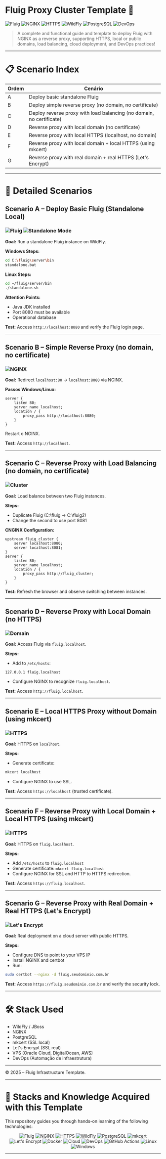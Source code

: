 

# Fluig Proxy Cluster Template 🚀

![Fluig](https://img.shields.io/badge/Platform-Fluig-blue)
![NGINX](https://img.shields.io/badge/Proxy-NGINX-brightgreen)
![HTTPS](https://img.shields.io/badge/HTTPS-Settings-green)
![WildFly](https://img.shields.io/badge/Application-Server-WildFly-lightgrey)
![PostgreSQL](https://img.shields.io/badge/Database-PostgreSQL-blueviolet)
![DevOps](https://img.shields.io/badge/DevOps-Automation-critical)

> A complete and functional guide and template to deploy Fluig with NGINX as a reverse proxy, supporting HTTPS, local or public domains, load balancing, cloud deployment, and DevOps practices!

---

# 📋 Scenario Index

| Ordem | Cenário |
|------|---------|
| A | Deploy basic standalone Fluig |
| B | Deploy simple reverse proxy (no domain, no certificate) |
| C | Deploy reverse proxy with load balancing (no domain, no certificate) |
| D | Reverse proxy with local domain (no certificate) |
| E | Reverse proxy with local HTTPS (localhost, no domain) |
| F | Reverse proxy with local domain + local HTTPS (using mkcert) |
| G | Reverse proxy with real domain + real HTTPS (Let's Encrypt) |

---

# 📖 Detailed Scenarios

## Scenario A – Deploy Basic Fluig (Standalone Local)

### ![Fluig](https://img.shields.io/badge/Platform-Fluig-blue) ![Standalone Mode](https://img.shields.io/badge/Modo-Standalone-green)

**Goal:** Run a standalone Fluig instance on WildFly.

**Windows Steps:**
```bash
cd C:\fluig\server\bin
standalone.bat
```

**Linux Steps:**
```bash
cd ~/fluig/server/bin
./standalone.sh
```

**Attention Points:**
- Java JDK installed
- Port 8080 must be available
- Operational database

**Test:**
Access `http://localhost:8080` and verify the Fluig login page.

---

## Scenario B – Simple Reverse Proxy (no domain, no certificate)

### ![NGINX](https://img.shields.io/badge/Proxy-NGINX-brightgreen)

**Goal:** Redirect `localhost:80` → `localhost:8080` via NGINX.

**Passos Windows/Linux:**
```nginx
server {
    listen 80;
    server_name localhost;
    location / {
        proxy_pass http://localhost:8080;
    }
}
```
Restart o NGINX.

**Test:**
Access `http://localhost`.

---

## Scenario C – Reverse Proxy with Load Balancing (no domain, no certificate)

### ![Cluster](https://img.shields.io/badge/Cluster-2xFluig-blue)

**Goal:** Load balance between two Fluig instances.

**Steps:**
- Duplicate Fluig (C:\fluig → C:\fluig2)
- Change the second to use port 8081

**CNGINX Configuration:**
```nginx
upstream fluig_cluster {
    server localhost:8080;
    server localhost:8081;
}
server {
    listen 80;
    server_name localhost;
    location / {
        proxy_pass http://fluig_cluster;
    }
}
```

**Test:**
Refresh the browser and observe switching between instances.

---

## Scenario D – Reverse Proxy with Local Domain (no HTTPS)

### ![Domain](https://img.shields.io/badge/Domain-fluig.localhost-blue)

**Goal:** Access Fluig via `fluig.localhost`.

**Steps:**
- Add to `/etc/hosts`:
```
127.0.0.1 fluig.localhost
```
- Configure NGINX to recognize `fluig.localhost`.

**Test:**
Access `http://fluig.localhost`.

---

## Scenario E – Local HTTPS Proxy without Domain (using mkcert)

### ![HTTPS](https://img.shields.io/badge/HTTPS-local-yellow)

**Goal:** HTTPS on `localhost`.

**Steps:**
- Generate certificate:
```bash
mkcert localhost
```
- Configure NGINX to use SSL.

**Test:**
Access `https://localhost` (trusted certificate).

---

## Scenario F – Reverse Proxy with Local Domain + Local HTTPS (using mkcert)

### ![HTTPS](https://img.shields.io/badge/HTTPS-local-green)

**Goal:** HTTPS on `fluig.localhost`.

**Steps:**
- Add `/etc/hosts` to `fluig.localhost`
- Generate certificate: `mkcert fluig.localhost`
- Configure NGINX for SSL and HTTP to HTTPS redirection.

**Test:**
Access `https://fluig.localhost`.

---

## Scenario G – Reverse Proxy with Real Domain + Real HTTPS (Let's Encrypt)

### ![Let's Encrypt](https://img.shields.io/badge/SSL-Let's%20Encrypt-success)

**Goal:** Real deployment on a cloud server with public HTTPS.

**Steps:**
- Configure DNS to point to your VPS IP
- Install NGINX and certbot
- Run:
```bash
sudo certbot --nginx -d fluig.seudominio.com.br
```

**Test:**
Access `https://fluig.seudominio.com.br` and verify the security lock.

---

# 🛠️ Stack Used

- WildFly / JBoss
- NGINX
- PostgreSQL
- mkcert (SSL local)
- Let's Encrypt (SSL real)
- VPS (Oracle Cloud, DigitalOcean, AWS)
- DevOps (Automação de infraestrutura)

---

© 2025 – Fluig Infrastructure Template.

---

# 🎯 Stacks and Knowledge Acquired with this Template

This repository guides you through hands-on learning of the following technologies:

<div align="center">

![Fluig](https://img.shields.io/badge/Platform-Fluig-blue)
![NGINX](https://img.shields.io/badge/Proxy-Reverse-brightgreen)
![HTTPS](https://img.shields.io/badge/HTTPS-Settings-green)
![WildFly](https://img.shields.io/badge/Application-Server-WildFly-lightgrey)
![PostgreSQL](https://img.shields.io/badge/Database-PostgreSQL-blueviolet)
![mkcert](https://img.shields.io/badge/Local-Certificates-yellow)
![Let's Encrypt](https://img.shields.io/badge/Public-SSl-success)
![Docker](https://img.shields.io/badge/Containerization-Docker-informational)
![Cloud](https://img.shields.io/badge/Cloud-Deploy-lightblue)
![DevOps](https://img.shields.io/badge/DevOps-CI/CD-critical)
![GitHub Actions](https://img.shields.io/badge/CI/CD-GitHub_Actions-blue)
![Linux](https://img.shields.io/badge/OS-Linux-important)
![Windows](https://img.shields.io/badge/OS-Windows-brightgreen)

</div>

---

